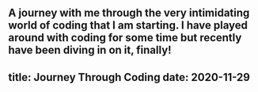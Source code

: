 A journey with me through the very intimidating world of coding that I am starting. I have played around with coding for some time but recently have been diving in on it, finally!
---
title: Journey Through Coding
date: 2020-11-29
---
